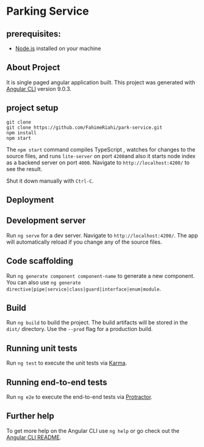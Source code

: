 # Parking Service 
## prerequisites: 
* [Node.js](https://nodejs.org/en/) installed on your machine

## About Project

It is single paged angular application built. This project was generated with [Angular CLI](https://github.com/angular/angular-cli) version 9.0.3.

## project setup
```shell
git clone
git clone https://github.com/FahimeRiahi/park-service.git
npm install
npm start
```


The `npm start` command compiles TypeScript , watches for changes to the source files, and runs `lite-server` on port `4200`and also it starts node index as a backend server on port `4000`.
Navigate to `http://localhost:4200/` to see the result.

Shut it down manually with `Ctrl-C`.


## Deployment


## Development server

Run `ng serve` for a dev server. Navigate to `http://localhost:4200/`. The app will automatically reload if you change any of the source files.

## Code scaffolding

Run `ng generate component component-name` to generate a new component. You can also use `ng generate directive|pipe|service|class|guard|interface|enum|module`.

## Build

Run `ng build` to build the project. The build artifacts will be stored in the `dist/` directory. Use the `--prod` flag for a production build.

## Running unit tests

Run `ng test` to execute the unit tests via [Karma](https://karma-runner.github.io).

## Running end-to-end tests

Run `ng e2e` to execute the end-to-end tests via [Protractor](http://www.protractortest.org/).

## Further help

To get more help on the Angular CLI use `ng help` or go check out the [Angular CLI README](https://github.com/angular/angular-cli/blob/master/README.md).
